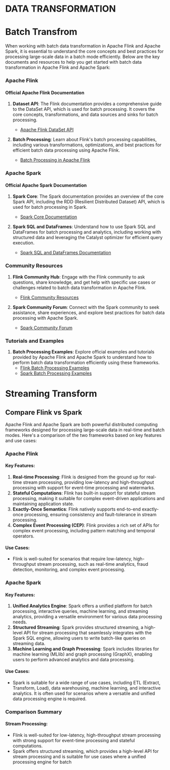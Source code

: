 # DATA TRANSFORMATION

# Batch Transfrom
When working with batch data transformation in Apache Flink and Apache Spark, it is essential to understand the core concepts and best practices for processing large-scale data in a batch mode efficiently. Below are the key documents and resources to help you get started with batch data transformation in Apache Flink and Apache Spark:

### Apache Flink

#### Official Apache Flink Documentation
1. **Dataset API**: The Flink documentation provides a comprehensive guide to the DataSet API, which is used for batch processing. It covers the core concepts, transformations, and data sources and sinks for batch processing.
   - [Apache Flink DataSet API](https://ci.apache.org/projects/flink/flink-docs-release-1.13/docs/dev/batch/index.html)

2. **Batch Processing**: Learn about Flink's batch processing capabilities, including various transformations, optimizations, and best practices for efficient batch data processing using Apache Flink.
   - [Batch Processing in Apache Flink](https://ci.apache.org/projects/flink/flink-docs-release-1.13/docs/dev/batch/)

### Apache Spark

#### Official Apache Spark Documentation
1. **Spark Core**: The Spark documentation provides an overview of the core Spark API, including the RDD (Resilient Distributed Dataset) API, which is used for batch processing in Spark.
   - [Spark Core Documentation](https://spark.apache.org/docs/latest/rdd-programming-guide.html)

2. **Spark SQL and DataFrames**: Understand how to use Spark SQL and DataFrames for batch processing and analytics, including working with structured data and leveraging the Catalyst optimizer for efficient query execution.
   - [Spark SQL and DataFrames Documentation](https://spark.apache.org/docs/latest/sql-programming-guide.html)

### Community Resources
1. **Flink Community Hub**: Engage with the Flink community to ask questions, share knowledge, and get help with specific use cases or challenges related to batch data transformation in Apache Flink.
   - [Flink Community Resources](https://flink.apache.org/community.html)

2. **Spark Community Forum**: Connect with the Spark community to seek assistance, share experiences, and explore best practices for batch data processing with Apache Spark.
   - [Spark Community Forum](https://spark.apache.org/community.html)

### Tutorials and Examples
1. **Batch Processing Examples**: Explore official examples and tutorials provided by Apache Flink and Apache Spark to understand how to perform batch data transformation efficiently using these frameworks.
   - [Flink Batch Processing Examples](https://github.com/apache/flink/tree/master/flink-examples)
   - [Spark Batch Processing Examples](https://spark.apache.org/examples.html)


# Streaming Transform
## Compare Flink vs Spark
Apache Flink and Apache Spark are both powerful distributed computing frameworks designed for processing large-scale data in real-time and batch modes. Here's a comparison of the two frameworks based on key features and use cases:

### Apache Flink

#### Key Features:
1. **Real-time Processing**: Flink is designed from the ground up for real-time stream processing, providing low-latency and high-throughput processing with support for event-time processing and watermarks.
2. **Stateful Computations**: Flink has built-in support for stateful stream processing, making it suitable for complex event-driven applications and maintaining application state.
3. **Exactly-Once Semantics**: Flink natively supports end-to-end exactly-once processing, ensuring consistency and fault-tolerance in stream processing.
4. **Complex Event Processing (CEP)**: Flink provides a rich set of APIs for complex event processing, including pattern matching and temporal operators.

#### Use Cases:
- Flink is well-suited for scenarios that require low-latency, high-throughput stream processing, such as real-time analytics, fraud detection, monitoring, and complex event processing.

### Apache Spark

#### Key Features:
1. **Unified Analytics Engine**: Spark offers a unified platform for batch processing, interactive queries, machine learning, and streaming analytics, providing a versatile environment for various data processing needs.
2. **Structured Streaming**: Spark provides structured streaming, a high-level API for stream processing that seamlessly integrates with the Spark SQL engine, allowing users to write batch-like queries on streaming data.
3. **Machine Learning and Graph Processing**: Spark includes libraries for machine learning (MLlib) and graph processing (GraphX), enabling users to perform advanced analytics and data processing.

#### Use Cases:
- Spark is suitable for a wide range of use cases, including ETL (Extract, Transform, Load), data warehousing, machine learning, and interactive analytics. It is often used for scenarios where a versatile and unified data processing engine is required.

### Comparison Summary

#### Stream Processing:
- Flink is well-suited for low-latency, high-throughput stream processing with strong support for event-time processing and stateful computations.
- Spark offers structured streaming, which provides a high-level API for stream processing and is suitable for use cases where a unified processing engine for batch
